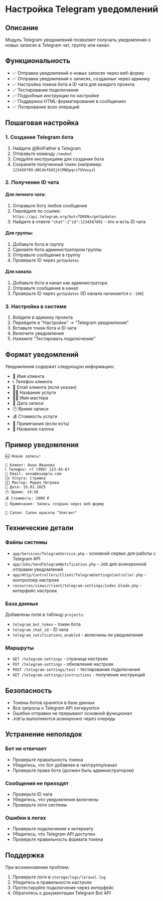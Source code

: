# Настройка Telegram уведомлений

## Описание

Модуль Telegram уведомлений позволяет получать уведомления о новых записях в Telegram чат, группу или канал.

## Функциональность

- ✅ Отправка уведомлений о новых записях через веб-форму
- ✅ Отправка уведомлений о записях, созданных через админку
- ✅ Настройка токена бота и ID чата для каждого проекта
- ✅ Тестирование подключения
- ✅ Подробные инструкции по настройке
- ✅ Поддержка HTML-форматирования в сообщениях
- ✅ Логирование всех операций

## Пошаговая настройка

### 1. Создание Telegram бота

1. Найдите @BotFather в Telegram
2. Отправьте команду `/newbot`
3. Следуйте инструкциям для создания бота
4. Сохраните полученный токен (например: `123456789:ABCdefGHIjklMNOpqrsTUVwxyz`)

### 2. Получение ID чата

#### Для личного чата:
1. Отправьте боту любое сообщение
2. Перейдите по ссылке: `https://api.telegram.org/bot<TOKEN>/getUpdates`
3. Найдите в ответе `"chat":{"id":123456789}` - это и есть ID чата

#### Для группы:
1. Добавьте бота в группу
2. Сделайте бота администратором группы
3. Отправьте сообщение в группу
4. Проверьте ID через `getUpdates`

#### Для канала:
1. Добавьте бота в канал как администратора
2. Отправьте сообщение в канал
3. Проверьте ID через `getUpdates` (ID канала начинается с `-100`)

### 3. Настройка в системе

1. Войдите в админку проекта
2. Перейдите в "Настройки" → "Telegram уведомления"
3. Вставьте токен бота и ID чата
4. Включите уведомления
5. Нажмите "Тестировать подключение"

## Формат уведомлений

Уведомления содержат следующую информацию:
- 👤 Имя клиента
- 📞 Телефон клиента
- 📧 Email клиента (если указан)
- 💇‍♀️ Название услуги
- 👨‍💼 Имя мастера
- 📅 Дата записи
- 🕐 Время записи
- 💰 Стоимость услуги
- 📝 Примечания (если есть)
- 🏢 Название салона

## Пример уведомления

```
🆕 Новая запись!

👤 Клиент: Анна Иванова
📞 Телефон: +7 (999) 123-45-67
📧 Email: anna@example.com
💇‍♀️ Услуга: Стрижка
👨‍💼 Мастер: Мария Петрова
📅 Дата: 15.01.2025
🕐 Время: 14:30
💰 Стоимость: 2000 ₽
📝 Примечания: Запись создана через веб-форму

🏢 Салон: Салон красоты "Элегант"
```

## Технические детали

### Файлы системы

- `app/Services/TelegramService.php` - основной сервис для работы с Telegram API
- `app/Jobs/SendTelegramNotification.php` - Job для асинхронной отправки уведомлений
- `app/Http/Controllers/Client/TelegramSettingsController.php` - контроллер настроек
- `resources/views/client/telegram-settings/index.blade.php` - интерфейс настроек

### База данных

Добавлены поля в таблицу `projects`:
- `telegram_bot_token` - токен бота
- `telegram_chat_id` - ID чата
- `telegram_notifications_enabled` - включены ли уведомления

### Маршруты

- `GET /telegram-settings` - страница настроек
- `PUT /telegram-settings` - обновление настроек
- `POST /telegram-settings/test` - тестирование подключения
- `GET /telegram-settings/instructions` - получение инструкций

## Безопасность

- Токены ботов хранятся в базе данных
- Все запросы к Telegram API логируются
- Ошибки отправки не прерывают основной функционал
- Job'ы выполняются асинхронно через очередь

## Устранение неполадок

### Бот не отвечает
- Проверьте правильность токена
- Убедитесь, что бот добавлен в чат/группу/канал
- Проверьте права бота (должен быть администратором)

### Сообщения не приходят
- Проверьте ID чата
- Убедитесь, что уведомления включены
- Проверьте логи системы

### Ошибки в логах
- Проверьте подключение к интернету
- Убедитесь, что Telegram API доступен
- Проверьте правильность формата токена

## Поддержка

При возникновении проблем:
1. Проверьте логи в `storage/logs/laravel.log`
2. Убедитесь в правильности настроек
3. Протестируйте подключение через интерфейс
4. Обратитесь к документации Telegram Bot API 